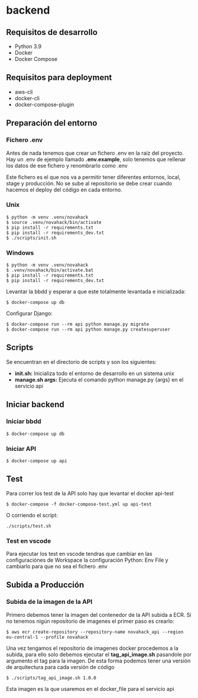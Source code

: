 # backend

## Requisitos de desarrollo
  * Python 3.9
  * Docker
  * Docker Compose

## Requisitos para deployment
  * aws-cli
  * docker-cli
  * docker-compose-plugin

## Preparación del entorno

### Fichero .env

Antes de nada tenemos que crear un fichero .env en la raíz del proyecto.
Hay un .env de ejemplo llamado **.env.example**, solo tenemos que rellenar los
datos de ese fichero y renombrarlo como .env

Este fichero es el que nos va a permitir tener diferentes entornos, local, stage
y producción. No se sube al repositorio se debe crear cuando hacemos el deploy
del código en cada entorno.

### Unix

    $ python -m venv .venv/novahack
    $ source .venv/novahack/bin/activate
    $ pip install -r requirements.txt
    $ pip install -r requirements_dev.txt
    $ ./scripts/init.sh

### Windows

    $ python -m venv .venv/novahack
    $ .venv/novahack/bin/activate.bat
    $ pip install -r requirements.txt
    $ pip install -r requirements_dev.txt

  Levantar la bbdd y esperar a que este totalmente levantada e inicializada:

    $ docker-compose up db

  Configurar Django:

    $ docker-compose run --rm api python manage.py migrate
    $ docker-compose run --rm api python manage.py createsuperuser
## Scripts

Se encuentran en el directorio de scripts y son los siguientes:

  - **init.sh:** Inicializa todo el entorno de desarrollo en un sistema unix
  - **manage.sh args:** Ejecuta el comando python manage.py {args} en el
    servicio api

## Iniciar backend

### Iniciar bbdd

    $ docker-compose up db

### Iniciar API

    $ docker-compose up api

## Test

Para correr los test de la API solo hay que levantar el docker api-test

    $ docker-compose -f docker-compose-test.yml up api-test

O corriendo el script:

    ./scripts/test.sh

### Test en vscode

Para ejecutar los test en vscode tendras que cambiar en las configuraciónes de
Workspace la configuración Python: Env File y cambiarlo para que no sea el
fichero .env

## Subida a Producción

### Subida de la imagen de la API

Primero debemos tener la imagen del contenedor de la API subida a ECR. Si no
tenemos nigún repositorio de imagenes el primer paso es crearlo:

    $ aws ecr create-repository --repository-name novahack_api --region eu-central-1 --profile novahack

Una vez tengamos el repositorio de imagenes docker procedemos a la subida, para
ello solo debemos ejecutar el __tag_api_image.sh__ pasandole por argumento el
tag para la imagen. De esta forma podemos tener una versión de arquitectura para
cada versión de código

    $ ./scripts/tag_api_image.sh 1.0.0

Esta imagen es la que usaremos en el docker_file para el servicio api

